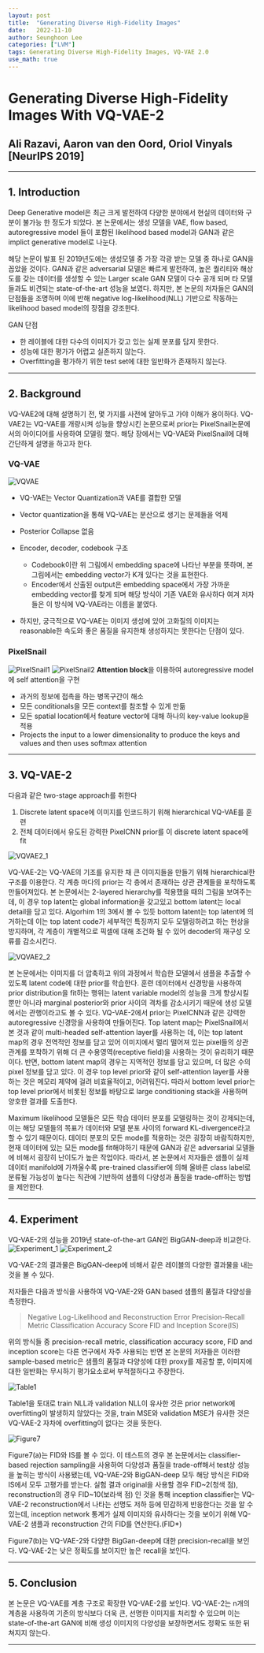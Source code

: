 ```yaml
---
layout: post
title:  "Generating Diverse High-Fidelity Images"
date:   2022-11-10
author: Seunghoon Lee
categories: ["LVM"]
tags: Generating Diverse High-Fidelity Images, VQ-VAE 2.0
use_math: true
---
```


# **Generating Diverse High-Fidelity Images With VQ-VAE-2**

## Ali Razavi, Aaron van den Oord, Oriol Vinyals [NeurIPS 2019]
-------------
## 1. Introduction

Deep Generative model은 최근 크게 발전하여 다양한 분야에서 현실의 데이터와 구분이 불가능 한 정도가 되었다. 본 논문에서는 생성 모델을 VAE, flow based, autoregressive model 들이 포함된 likelihood based model과 GAN과 같은 implict generative model로 나눈다. 

해당 논문이 발표 된 2019년도에는 생성모델 중 가장 각광 받는 모델 중 하나로 GAN을 꼽았을 것이다. GAN과 같은 adversarial 모델은 빠르게 발전하여, 높은 퀄리티와 해상도를 갖는 데이터를 생성할 수 있는 Larger scale GAN 모델이 다수 공개 되며 타 모델들과도 비견되는 state-of-the-art 성능을 보였다. 하지만, 본 논문의 저자들은 GAN의 단점들을 조명하며 이에 반해 negative log-likelihood(NLL) 기반으로 작동하는 likelihood based model의 장점을 강조한다.

GAN 단점
- 한 레이블에 대한 다수의 이미지가 갖고 있는 실제 분포를 담지 못한다.
- 성능에 대한 평가가 어렵고 실존하지 않는다.
- Overfitting을 평가하기 위한 test set에 대한 일반화가 존재하지 않는다.

-------------

## 2. Background

VQ-VAE2에 대해 설명하기 전, 몇 가지를 사전에 알아두고 가야 이해가 용이하다. VQ-VAE2는 VQ-VAE를 개량시켜 성능을 향상시킨 논문으로써 prior는 PixelSnail논문에서의 아이디어를 사용하여 모델링 했다. 해당 장에서는 VQ-VAE와 PixelSnail에 대해 간단하게 설명을 하고자 한다.

### **VQ-VAE**
![VQVAE](/assets/VQVAE2_img/VQVAE.jpg)
- VQ-VAE는 Vector Quantization과 VAE를 결합한 모델
- Vector quantization을 통해 VQ-VAE는 분산으로 생기는 문제들을 억제
- Posterior Collapse 없음
- Encoder, decoder, codebook 구조
  - Codebook이란 위 그림에서 embedding space에 나타난 부분을 뜻하며, 본 그림에서는 embedding vector가 K개 있다는 것을 표현한다.
  - Encoder에서 산출된 output은 embedding space에서 가장 가까운 embedding vector를 찾게 되며 해당 방식이 기존 VAE와 유사하다 여겨 저자들은 이 방식에 VQ-VAE라는 이름을 붙였다. 

- 하지만, 궁극적으로 VQ-VAE는 이미지 생성에 있어 고화질의 이미지는 reasonable한 속도와 좋은 품질을 유지한채 생성하지는 못한다는 단점이 있다.

### **PixelSnail**
![PixelSnail1](/assets/VQVAE2_img/PixelSnail1.jpg)
![PixelSnail2](/assets/VQVAE2_img/PixelSnail2.jpg)
**Attention block**을 이용하여 autoregressive model에 self attention을 구현

- 과거의 정보에 접촉을 하는 병목구간이 해소
- 모든 conditionals을 모든 context를 참조할 수 있게 만듦
- 모든 spatial location에서 feature vector에 대해 하나의 key-value lookup을 적용
- Projects the input to a lower dimensionality to produce the keys and values and then uses softmax attention

-------------

## 3. VQ-VAE-2

다음과 같은 two-stage approach를 취한다
1) Discrete latent space에 이미지를 인코드하기 위해 hierarchical VQ-VAE를 훈련
2) 전체 데이터에서 유도된 강력한 PixelCNN prior를 이 discrete latent space에 fit

![VQVAE2_1](/assets/VQVAE2_img/VQVAE2_1.jpg)

VQ-VAE-2는 VQ-VAE의 기조를 유지한 채 큰 이미지들을 만들기 위해 hierarchical한 구조를 이용한다. 각 계층 마다의 prior는 각 층에서 존재하는 상관 관계들을 포착하도록 만들어져있다. 본 논문에서는 2-layered hierarchy를 적용했을 때의 그림을 보여주는데, 이 경우 top latent는 global information을 갖고있고 bottom latent는 local detail을 담고 있다. Algorhim 1의 3에서 볼 수 있듯 bottom latent는 top latent에 의거하는데 이는 top latent code가 세부적인 특징까지 모두 모델링하려고 하는 현상을 방지하며, 각 계층이 개별적으로 픽셀에 대해 조건화 될 수 있어 decoder의 재구성 오류를 감소시킨다.

![VQVAE2_2](/assets/VQVAE2_img/VQVAE2_2.jpg)

본 논문에서는 이미지를 더 압축하고 위의 과정에서 학습한 모델에서 샘플을 추출할 수 있도록 latent code에 대한 prior를 학습한다. 훈련 데이터에서 신경망을 사용하여 prior distribution을 fit하는 행위는 latent variable model의 성능을 크게 향상시킬 뿐만 아니라 marginal posterior와 prior 사이의 격차를 감소시키기 때문에 생성 모델에서는 관행이라고도 볼 수 있다. VQ-VAE-2에서 prior는 PixelCNN과 같은 강력한 autoregressive 신경망을 사용하여 만들어진다. Top latent map는 PixelSnail에서 본 것과 같이 multi-headed self-attention layer를 사용하는 데, 이는 top latent map의 경우 전역적인 정보를 담고 있어 이미지에서 멀리 떨어져 있는 pixel들의 상관 관계를 포착하기 위해 더 큰 수용영역(receptive field)을 사용하는 것이 유리하기 때문이다. 반면, bottom latent map의 경우는 지역적인 정보를 담고 있으며, 더 많은 수의 pixel 정보를 담고 있다. 이 경우 top level prior와 같이 self-attention layer를 사용하는 것은 메모리 제약에 걸려 비효율적이고, 어려워진다. 따라서 bottom level prior는 top level prior에서 비롯된 정보를 바탕으로 large conditioning stack을 사용하며 양호한 결과를 도출한다.

Maximum likelihood 모델들은 모든 학습 데이터 분포를 모델링하는 것이 강제되는데, 이는 해당 모델들의 목표가 데이터와 모델 분포 사이의 forward KL-divergence라고 할 수 있기 때문이다. 데이터 분포의 모든 mode를 적용하는 것은 굉장히 바람직하지만, 현재 데이터에 있는 모든 mode를 fit해야하기 때문에 GAN과 같은 adversarial 모델들에 비해서 굉장히 난이도가 높은 작업이다. 따라서, 본 논문에서 저자들은 샘플이 실제 데이터 manifold에 가까울수록 pre-trained classifier에 의해 올바른 class label로 분류될 가능성이 높다는 직관에 기반하여 샘플의 다양성과 품질을 trade-off하는 방법을 제안한다.

-------------

## 4. Experiment

VQ-VAE-2의 성능을 2019년 state-of-the-art GAN인 BigGAN-deep과 비교한다.
![Experiment_1](/assets/VQVAE2_img/Experiment_1.jpg)
![Experiment_2](/assets/VQVAE2_img/Experiment_2.jpg)

VQ-VAE-2의 결과물은 BigGAN-deep에 비해서 같은 레이블의 다양한 결과물을 내는 것을 볼 수 있다.

저자들은 다음과 방식을 사용하여 VQ-VAE-2와 GAN based 샘플의 품질과 다양성을 측정한다.
> Negative Log-Likelihood and Reconstruction Error
> Precision-Recall Metric
> Classification Accuracy Score
> FID and Inception Score(IS)

위의 방식들 중 precision-recall metric, classification accuracy score, FID and inception score는 다른 연구에서 자주 사용되는 반면 본 논문의 저자들은 이러한 sample-based metric은 샘플의 품질과 다양성에 대한 proxy를 제공할 뿐, 이미지에 대한 일반화는 무시하기 평가요소로써 부적절하다고 주장한다. 

![Table1](/assets/VQVAE2_img/Table1.jpg)

Table1을 토대로 train NLL과 validation NLL이 유사한 것은 prior network에 overfitting이 발생하지 않았다는 것을, train MSE와 validation MSE가 유사한 것은 VQ-VAE-2 자차에 overfitting이 없다는 것을 뜻한다.

![Figure7](/assets/VQVAE2_img/Figure7.jpg)


Figure7(a)는 FID와 IS를 볼 수 있다. 이 테스트의 경우 본 논문에서는 classifier-based rejection sampling을 사용하여 다양성과 품질을 trade-off해서 test상 성능을 높히는 방식이 사용됐는데, VQ-VAE-2와 BigGAN-deep 모두 해당 방식은 FID와 IS에서 모두 고평가를 받는다. 실험 결과 original을 사용할 경우 FID~2(청색 점), reconstruction의 경우 FID~10(보라색 점) 인 것을 통해 inception classifier는 VQ-VAE-2 reconstruction에서 나타는 선명도 저하 등에 민감하게 반응한다는 것을 알 수 있는데, inception network 통계가 실제 이미지와 유사하다는 것을 보이기 위해 VQ-VAE-2 샘플과 reconstruction 간의 FID를 연산한다.(FID*)

Figure7(b)는 VQ-VAE-2와 다양한 BigGan-deep에 대한 precision-recall을 보인다. VQ-VAE-2는 낮은 정확도를 보이지만 높은 recall을 보인다.

-------------

## 5. Conclusion

본 논문은 VQ-VAE를 계층 구조로 확장한 VQ-VAE-2를 보인다. VQ-VAE-2는 n개의 계층을 사용하여 기존의 방식보다 더욱 큰, 선명한 이미지를 처리할 수 있으며 이는 state-of-the-art GAN에 비해 생성 이미지의 다양성을 보장하면서도 정확도 또한 뒤쳐지지 않는다.

-------------

